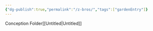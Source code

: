 ```yaml
---
{"dg-publish":true,"permalink":"/z-bros/","tags":["gardenEntry"]}
---
```


Conception Folder[[Untitled\|Untitled]]